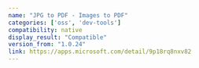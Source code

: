```yaml
---
name: "JPG to PDF - Images to PDF"
categories: ['oss', 'dev-tools']
compatibility: native
display_result: "Compatible"
version_from: "1.0.24"
link: https://apps.microsoft.com/detail/9p18rq8nxv82
---
```


